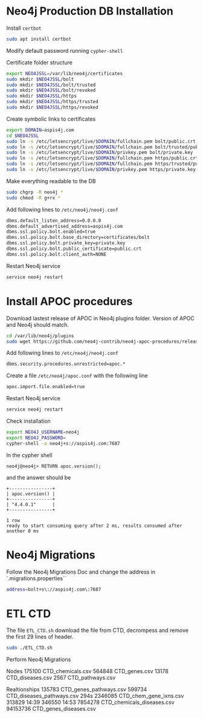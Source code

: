 # Neo4j Production DB Installation

Install `certbot`

```sh
sudo apt install certbot
```

Modify default password running `cypher-shell`

Certificate folder structure
```sh
export NEO4JSSL=/var/lib/neo4j/certificates
sudo mkdir $NEO4JSSL/bolt
sudo mkdir $NEO4JSSL/bolt/trusted
sudo mkdir $NEO4JSSL/bolt/revoked
sudo mkdir $NEO4JSSL/https
sudo mkdir $NEO4JSSL/https/trusted
sudo mkdir $NEO4JSSL/https/revoked
```

Create symbolic links to certificates
```sh
export DOMAIN=aspis4j.com
cd $NEO4JSSL
sudo ln -s /etc/letsencrypt/live/$DOMAIN/fullchain.pem bolt/public.crt
sudo ln -s /etc/letsencrypt/live/$DOMAIN/fullchain.pem bolt/trusted/public.crt
sudo ln -s /etc/letsencrypt/live/$DOMAIN/privkey.pem bolt/private.key
sudo ln -s /etc/letsencrypt/live/$DOMAIN/fullchain.pem https/public.crt
sudo ln -s /etc/letsencrypt/live/$DOMAIN/fullchain.pem https/trusted/public.crt
sudo ln -s /etc/letsencrypt/live/$DOMAIN/privkey.pem https/private.key
```

Make everything readable to the DB
```sh
sudo chgrp -R neo4j *
sudo chmod -R g+rx *
```

Add following lines to `/etc/neo4j/neo4j.conf`
```sh
dbms.default_listen_address=0.0.0.0
dbms.default_advertised_address=aspis4j.com
dbms.ssl.policy.bolt.enabled=true
dbms.ssl.policy.bolt.base_directory=certificates/bolt
dbms.ssl.policy.bolt.private_key=private.key
dbms.ssl.policy.bolt.public_certificate=public.crt
dbms.ssl.policy.bolt.client_auth=NONE
```

Restart Neo4j service
```sh
service neo4j restart
```

# Install APOC procedures

Download lastest release of APOC in Neo4j plugins folder. Version of APOC and Neo4j should match.

```sh
cd /var/lib/neo4j/plugins
sudo wget https://github.com/neo4j-contrib/neo4j-apoc-procedures/releases/download/4.4.0.1/apoc-4.4.0.1-all.jar
```

Add following lines to `/etc/neo4j/neo4j.conf`
```sh
dbms.security.procedures.unrestricted=apoc.*
```

Create a file `/etc/neo4j/apoc.conf` with the following line
```sh
apoc.import.file.enabled=true
```


Restart Neo4j service
```sh
service neo4j restart
```

Check installation
```sh
export NEO4J_USERNAME=neo4j
export NEO4J_PASSWORD=
cypher-shell -a neo4j+s://aspis4j.com:7687
```

In the cypher shell
```
neo4j@neo4j> RETURN apoc.version();
``` 

and the answer should be
```
+----------------+
| apoc.version() |
+----------------+
| "4.4.0.1"      |
+----------------+

1 row
ready to start consuming query after 2 ms, results consumed after another 0 ms
```

# Neo4j Migrations

Follow the Neo4j Migrations Doc and change the address in `.migrations.properties``
```sh
address=bolt+s\://aspis4j.com\:7687
```

 # ETL CTD 

The file `ETL_CTD.sh` download the file from CTD, decrompess and remove the first 29 lines of header.

```sh
sudo ./ETL_CTD.sh
```

Perform Neo4j Migrations

Nodes
     175100 CTD_chemicals.csv
     564848 CTD_genes.csv
      13178 CTD_diseases.csv
       2567 CTD_pathways.csv

Realtionships
     135783 CTD_genes_pathways.csv
     599734 CTD_diseases_pathways.csv 294s
    2346085 CTD_chem_gene_ixns.csv 
            313829 14:39
            346550 14:53
    7854278 CTD_chemicals_diseases.csv
   94153736 CTD_genes_diseases.csv


